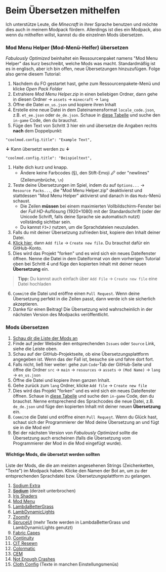 # Beim Übersetzen mithelfen

Ich unterstütze Leute, die *Minecraft* in ihrer Sprache benutzen und möchte dies auch in meinem Modpack fördern. Allerdings ist dies ein Modpack, also wenn du mithelfen willst, kannst du die einzelnen Mods übersetzen.

### Mod Menu Helper (Mod-Menü-Helfer) übersetzen

*Fabulously Optimized* beinhaltet ein Ressourcenpaket namens "Mod Menu Helper" das kurz beschreibt, welche Mods was macht. Standardmäßig ist es in englisch, aber ich bin offen, neue Übersetzungen hinzuzufügen. Folge also gerne diesem Tutorial:

1. Nachdem du FO gestartet hast, gehe zum Ressourcenpakete-Menü und klicke *Open Pack Folder*
2. Extrahiere *Mod Menu Helper.zip* in einen beliebigen Ordner, dann gehe in diesen Ordner → `assets` → `minecraft` → `lang`
3. Öffne die Datei `en_us.json` und kopiere ihren Inhalt
4. Erstelle eine neue Datei in dem Dateinamensformat `locale_code.json`, z.B. `et_ee.json` oder `de_de.json`. Schaue in [diese Tabelle](https://minecraft.fandom.com/wiki/Language#Languages) und suche den `in-game` Code, den du brauchst.
5. Füge den Text von Schritt 3 hier ein und übersetze die Angaben rechts **nach** dem Doppelpunkt:

```
"coolmod.config.title": "Example Text",
```
**↓** Kann übersetzt werden zu **↓**
```
"coolmod.config.title": "Beispieltext",
```

1. Halte dich kurz und knapp.
   * Ändere keine Farbcodes (§), den Stift-Emoji 🖉 oder "newlines" (Zeilenumbrüche, `\n`)
2. Teste deine Übersetzungen im Spiel, indem du auf `Options...` → `Resource Packs...`, die "Mod Menu Helper.zip" deaktivierst und stattdessen "Mod Menu Helper" aktivierst und danach in das `Mods`-Menü schaust.
   * Die Zeilen **müssen** bei einem maximierten Vollbildschirm-Fenster bei der *Full HD*-Auflösung (1920×1080) mit der Standardschrift (oder der Unicode Schrift, falls deine Sprache sie automatisch nutzt) vollständig sichtbar sein.
   * Du kannst `F3+J` nutzen, um die Sprachdateien neuzuladen.
3. Falls du mit deiner Übersetzung zufrieden bist, kopiere den Inhalt deiner Datei.
4. [Klick hier](https://github.com/Fabulously-Optimized/fabulously-optimized/blob/main/Mod%20Menu%20Helper/assets/modmenu/lang/), dann `Add file` → `Create new file`. Du brauchst dafür ein GitHub-Konto.
5. Dies wird das Projekt "forken" und es wird sich ein neues Dateifenster öffnen. Nenne die Datei in dem Dateiformat von dem vorherigen Tutorial oben bei Schritt 4 und füge den kopierten Inhalt mit deiner neuen **Übersetzung** ein.
> **Tipp:** Du kannst auch einfach über `Add File` → `Create new file` eine Datei hochladen 
6. `Commit`e die Datei und eröffne einen `Pull Request`. Wenn deine Übersetzung perfekt in die Zeilen passt, dann werde ich sie sicherlich akzeptieren.
7. Danke für einen Beitrag! Die Übersetzung wird wahrscheinlich in der nächsten Version des Modpacks veröffentlicht. 

### Mods übersetzen

1. [Schau dir die Liste der Mods an](https://github.com/Madis0/fabulously-optimized#included-mods)
2. Finde auf jeder Website den entsprechenden `Issues` oder `Source` Link, siehe die Leiste oben.
3. Schau auf der GitHub-Projektseite, ob eine Übersetzungsplattform angegeben ist. Wenn das der Fall ist, besuche sie und fahre dort fort.
4. Falls nicht, ließ hier weiter: gehe zun `Code`-Tab der GitHub-Seite und öffne die Ordner `src` → `main` → `resources` → `assets` → `(Mod Name)` → `lang` → `en_us.json`
5. Öffne die Datei und kopiere ihren ganzen Inhalt.
6. Gehe zurück zum `lang` Ordner, klicke `Add file` → `Create new file`
7. Dies wird das Projekt "forken" und es wird sich ein neues Dateifenster öffnen. Schaue in [diese Tabelle](https://minecraft.fandom.com/wiki/Language#Languages) und suche den `in-game` Code, den du brauchst. Nenne entsprechend des Sprachcodes die neue Datei, z.B. `de_de.json` und füge den kopierten Inhalt mit deiner neuen **Übersetzung** ein.
8. `Commit`e die Datei und eröffne einen `Pull Request`. Wenn du Glück hast, schaut sich der Programmierer der Mod deine Übersetzung an und fügt sie in die Mod ein! 
9. Bei der nächsten Version von *Fabulously Optimized* sollte die Übersetzung auch erscheinen (falls die Übersetzung vom Programmierer der Mod in die Mod eingefügt wurde).

#### Wichtige Mods, die übersetzt werden sollten 

Liste der Mods, die die am meisten angesehenen Strings (Zeichenketten, "Texte") im Modpack haben.
Klicke den Namen der Bot an, um zu der entsprechenden Sprachdatei bzw. Übersetzungsplattform zu gelangen.

1. [Sodium Extra](https://github.com/FlashyReese/sodium-extra-fabric/blob/1.17.x/dev/src/main/resources/assets/sodium-extra/lang/en\_us.json)
2. [~~Sodium~~](https://github.com/CaffeineMC/sodium-fabric/issues/44) (derzeit unterbrochen)
3. [Iris Shaders](https://github.com/IrisShaders/Iris/blob/trunk/src/main/resources/assets/iris/lang/en\_us.json)
4. [Mod Menu](https://hosted.weblate.org/engage/fabric-modmenu/)
5. [LambdaBetterGrass](https://github.com/LambdAurora/LambdaBetterGrass/blob/1.18/src/main/resources/assets/lambdabettergrass/lang/en\_us.json)
6. [LambDynamicLights](https://github.com/LambdAurora/LambDynamicLights/blob/1.18/src/main/resources/assets/lambdynlights/lang/en\_us.json)
7. [Zoomify](https://github.com/isXander/Zoomify/blob/1.18/src/main/resources/assets/zoomify/lang/en\_us.json)
8. [SpruceUI](https://github.com/LambdAurora/SpruceUI/blob/1.18/src/main/resources/assets/spruceui/lang/en\_us.json) (mehr Texte werden in LambdaBetterGrass und LambDynamicLights genutzt)
9. [Fabric Capes](https://github.com/CaelTheColher/Capes/blob/master/src/main/resources/assets/capes/lang/en\_us.json)
10. [Continuity](https://github.com/PepperCode1/Continuity/blob/main/src/main/resources/assets/continuity/lang/en\_us.json)
11. [CIT Resewn](https://github.com/SHsuperCM/CITResewn/blob/main/src/main/resources/assets/citresewn/lang/en\_us.json)
12. [Colormatic](https://github.com/kvverti/colormatic/blob/master/src/main/resources/assets/colormatic/lang/en\_us.json)
13. [CEM](https://github.com/dorianpb/cem/blob/1.18/src/main/resources/assets/cem/lang/en\_us.json)
14. [Not Enough Crashes](https://github.com/natanfudge/Not-Enough-Crashes/blob/1.18/common/src/main/resources/assets/notenoughcrashes/lang/en\_us.json)
15. [Cloth Config](https://crowdin.com/project/cloth-config) (Texte in manchen Einstellungsmenüs)